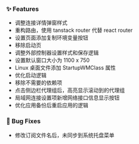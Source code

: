 ### ✨ Features

- 调整连接详情弹窗样式
- 重构路由，使用 tanstack router 代替 react router
- 设置页面添加复制环境变量按钮
- 移除启动页
- 调整外部控制器设置样式和保存逻辑
- 设置默认窗口大小为 1100 x 750
- Linux 桌面文件添加 StartupWMClass 属性
- 优化启动逻辑
- 移除不需要的依赖项
- 点击侧边栏代理组后，高亮显示滚动到的代理组
- 局域网连接设置项新增网络接口信息显示按钮
- 优化应用备份后重启应用的逻辑

### 🐛 Bug Fixes

- 修改订阅文件名后，未同步到系统托盘菜单
